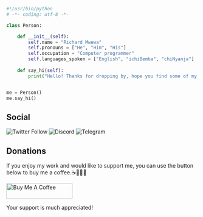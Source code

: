 ```python
#!/usr/bin/python
# -*- coding: utf-8 -*-

class Person:

    def __init__(self):
        self.name = "Richard Mwewa"
        self.pronouns = ["He", "Him", "His"]
        self.occupation = "Computer programmer"
        self.languages_spoken = ["English", "ichiBemba", "chiNyanja"]
        
    def say_hi(self):
        print("Hello! Thanks for dropping by, hope you find some of my work useful.")


me = Person()
me.say_hi()
```

## Social
![Twitter Follow](https://img.shields.io/twitter/follow/rly0nheart?style=social)
![Discord](https://img.shields.io/badge/Discord-rly0nheart%232779-blue?style=social&logo=discord)
![Telegram](https://img.shields.io/badge/Telegram-@rly0nheart-blue?style=social&logo=telegram)

## Donations
If you enjoy my work and would like to support me, you can use the button below to buy me a coffee.☕👌🏾😊

<a href="https://www.buymeacoffee.com/189381184" target="_blank"><img src="https://cdn.buymeacoffee.com/buttons/default-orange.png" alt="Buy Me A Coffee" height="41" width="174"></a>

Your support is much appreciated!

